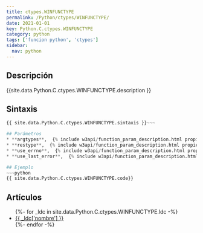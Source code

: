 ```yaml
---
title: ctypes.WINFUNCTYPE
permalink: /Python/ctypes/WINFUNCTYPE/
date: 2021-01-01
key: Python.C.ctypes.WINFUNCTYPE
category: python
tags: ['funcion python', 'ctypes']
sidebar: 
  nav: python
---
```


## Descripción
{{site.data.Python.C.ctypes.WINFUNCTYPE.description }}

## Sintaxis
~~~python
{{ site.data.Python.C.ctypes.WINFUNCTYPE.sintaxis }}~~~

## Parámetros
* **argtypes**,  {% include w3api/function_param_description.html propiedad=site.data.Python.C.ctypes.WINFUNCTYPE valor="argtypes" %}
* **restype**,  {% include w3api/function_param_description.html propiedad=site.data.Python.C.ctypes.WINFUNCTYPE valor="restype" %}
* **use_errno**,  {% include w3api/function_param_description.html propiedad=site.data.Python.C.ctypes.WINFUNCTYPE valor="use_errno" %}
* **use_last_error**,  {% include w3api/function_param_description.html propiedad=site.data.Python.C.ctypes.WINFUNCTYPE valor="use_last_error" %}

## Ejemplo
~~~python
{{ site.data.Python.C.ctypes.WINFUNCTYPE.code}}
~~~

## Artículos
<ul>
{%- for _ldc in site.data.Python.C.ctypes.WINFUNCTYPE.ldc -%}
   <li>
       <a href="{{_ldc['url'] }}">{{ _ldc['nombre'] }}</a>
   </li>
{%- endfor -%}
</ul>
